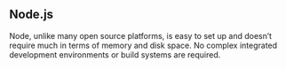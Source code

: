 
## Node.js

Node, unlike many open source platforms, is easy to set up and doesn’t require much in terms of memory and disk space. 
No complex integrated development environments or build systems are required.
